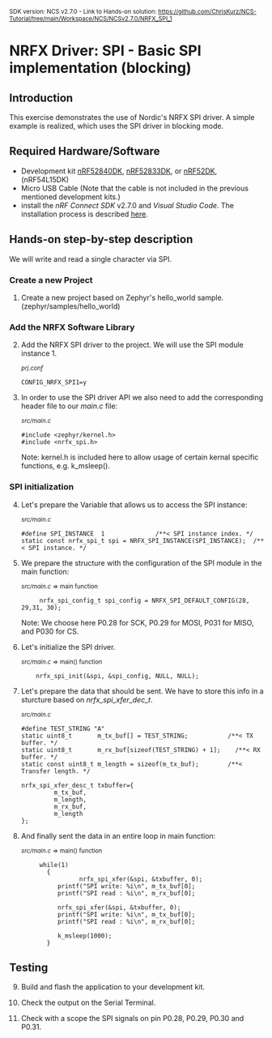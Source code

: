 <sup>SDK version: NCS v2.7.0  -  Link to Hands-on solution: https://github.com/ChrisKurz/NCS-Tutorial/tree/main/Workspace/NCS/NCSv2.7.0/NRFX_SPI_1</sup>

# NRFX Driver: SPI - Basic SPI implementation (blocking)

## Introduction

This exercise demonstrates the use of Nordic's NRFX SPI driver. A simple example is realized, which uses the SPI driver in blocking mode. 

## Required Hardware/Software
- Development kit [nRF52840DK](https://www.nordicsemi.com/Products/Development-hardware/nRF52840-DK), [nRF52833DK](https://www.nordicsemi.com/Products/Development-hardware/nRF52833-DK), or [nRF52DK](https://www.nordicsemi.com/Products/Development-hardware/nrf52-dk), (nRF54L15DK)
- Micro USB Cable (Note that the cable is not included in the previous mentioned development kits.)
- install the _nRF Connect SDK_ v2.7.0 and _Visual Studio Code_. The installation process is described [here](https://academy.nordicsemi.com/courses/nrf-connect-sdk-fundamentals/lessons/lesson-1-nrf-connect-sdk-introduction/topic/exercise-1-1/).

## Hands-on step-by-step description 
We will write and read a single character via SPI. 

### Create a new Project
1) Create a new project based on Zephyr's hello_world sample. (zephyr/samples/hello_world)


### Add the NRFX Software Library
2) Add the NRFX SPI driver to the project. We will use the SPI module instance 1.

	<sup>_prj.conf_</sup>

       CONFIG_NRFX_SPI1=y

3) In order to use the SPI driver API we also need to add the corresponding header file to our _main.c_ file:

	<sup>_src/main.c_</sup>

       #include <zephyr/kernel.h>
       #include <nrfx_spi.h>

   Note: kernel.h is included here to allow usage of certain kernal specific functions, e.g. k_msleep().


### SPI initialization
4) Let's prepare the Variable that allows us to access the SPI instance:

	<sup>_src/main.c_</sup>

       #define SPI_INSTANCE  1              /**< SPI instance index. */
       static const nrfx_spi_t spi = NRFX_SPI_INSTANCE(SPI_INSTANCE);  /**< SPI instance. */

5) We prepare the structure with the configuration of the SPI module in the main function:

	<sup>_src/main.c_ => main function</sup>

           	nrfx_spi_config_t spi_config = NRFX_SPI_DEFAULT_CONFIG(28, 29,31, 30);

   Note: We choose here P0.28 for SCK, P0.29 for MOSI, P031 for MISO, and P030 for CS.

6) Let's initialize the SPI driver.

	<sup>_src/main.c_ => main() function</sup>

           nrfx_spi_init(&spi, &spi_config, NULL, NULL); 

7) Let's prepare the data that should be sent. We have to store this info in a sturcture based on _nrfx_spi_xfer_dec_t_.

	<sup>_src/main.c_</sup>

       #define TEST_STRING "A"
       static uint8_t       m_tx_buf[] = TEST_STRING;           /**< TX buffer. */
       static uint8_t       m_rx_buf[sizeof(TEST_STRING) + 1];    /**< RX buffer. */
       static const uint8_t m_length = sizeof(m_tx_buf);        /**< Transfer length. */

       nrfx_spi_xfer_desc_t txbuffer={
	            m_tx_buf,
	            m_length,
	            m_rx_buf,
	            m_length
       };

8) And finally sent the data in an entire loop in main function:

	<sup>_src/main.c_ => main() function</sup>

           	while(1)
	          {	
			           nrfx_spi_xfer(&spi, &txbuffer, 0);
                 printf("SPI write: %i\n", m_tx_buf[0];
                 printf("SPI read : %i\n", m_rx_buf[0];
   
                 nrfx_spi_xfer(&spi, &txbuffer, 0);
                 printf("SPI write: %i\n", m_tx_buf[0];
                 printf("SPI read : %i\n", m_rx_buf[0];

                 k_msleep(1000);
	          }


## Testing

9) Build and flash the application to your development kit.

10) Check the output on the Serial Terminal.

11) Check with a scope the SPI signals on pin P0.28, P0.29, P0.30 and P0.31.
